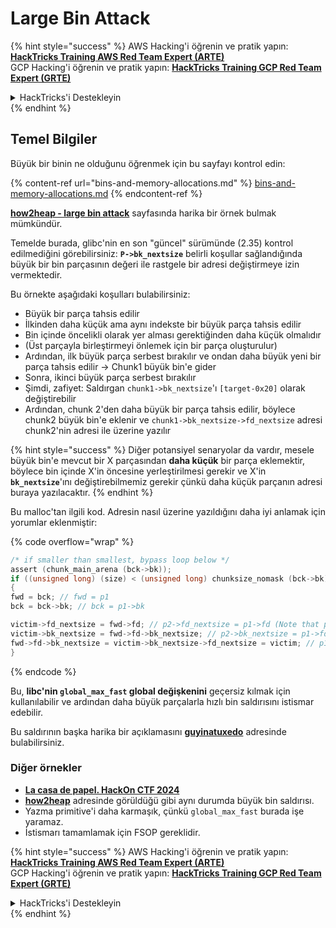 # Large Bin Attack

{% hint style="success" %}
AWS Hacking'i öğrenin ve pratik yapın:<img src="/.gitbook/assets/arte.png" alt="" data-size="line">[**HackTricks Training AWS Red Team Expert (ARTE)**](https://training.hacktricks.xyz/courses/arte)<img src="/.gitbook/assets/arte.png" alt="" data-size="line">\
GCP Hacking'i öğrenin ve pratik yapın: <img src="/.gitbook/assets/grte.png" alt="" data-size="line">[**HackTricks Training GCP Red Team Expert (GRTE)**<img src="/.gitbook/assets/grte.png" alt="" data-size="line">](https://training.hacktricks.xyz/courses/grte)

<details>

<summary>HackTricks'i Destekleyin</summary>

* [**abonelik planlarını**](https://github.com/sponsors/carlospolop) kontrol edin!
* **Bize katılın** 💬 [**Discord grubuna**](https://discord.gg/hRep4RUj7f) veya [**telegram grubuna**](https://t.me/peass) veya **bizi** **Twitter'da** 🐦 [**@hacktricks\_live**](https://twitter.com/hacktricks\_live)** takip edin.**
* Hacking ipuçlarını paylaşmak için [**HackTricks**](https://github.com/carlospolop/hacktricks) ve [**HackTricks Cloud**](https://github.com/carlospolop/hacktricks-cloud) github reposuna PR gönderin.

</details>
{% endhint %}

## Temel Bilgiler

Büyük bir binin ne olduğunu öğrenmek için bu sayfayı kontrol edin:

{% content-ref url="bins-and-memory-allocations.md" %}
[bins-and-memory-allocations.md](bins-and-memory-allocations.md)
{% endcontent-ref %}

[**how2heap - large bin attack**](https://github.com/shellphish/how2heap/blob/master/glibc\_2.35/large\_bin\_attack.c) sayfasında harika bir örnek bulmak mümkündür.

Temelde burada, glibc'nin en son "güncel" sürümünde (2.35) kontrol edilmediğini görebilirsiniz: **`P->bk_nextsize`** belirli koşullar sağlandığında büyük bir bin parçasının değeri ile rastgele bir adresi değiştirmeye izin vermektedir.

Bu örnekte aşağıdaki koşulları bulabilirsiniz:

* Büyük bir parça tahsis edilir
* İlkinden daha küçük ama aynı indekste bir büyük parça tahsis edilir
* Bin içinde öncelikli olarak yer alması gerektiğinden daha küçük olmalıdır
* (Üst parçayla birleştirmeyi önlemek için bir parça oluşturulur)
* Ardından, ilk büyük parça serbest bırakılır ve ondan daha büyük yeni bir parça tahsis edilir -> Chunk1 büyük bin'e gider
* Sonra, ikinci büyük parça serbest bırakılır
* Şimdi, zafiyet: Saldırgan `chunk1->bk_nextsize`'ı `[target-0x20]` olarak değiştirebilir
* Ardından, chunk 2'den daha büyük bir parça tahsis edilir, böylece chunk2 büyük bin'e eklenir ve `chunk1->bk_nextsize->fd_nextsize` adresi chunk2'nin adresi ile üzerine yazılır

{% hint style="success" %}
Diğer potansiyel senaryolar da vardır, mesele büyük bin'e mevcut bir X parçasından **daha küçük** bir parça eklemektir, böylece bin içinde X'in öncesine yerleştirilmesi gerekir ve X'in **`bk_nextsize`**'ını değiştirebilmemiz gerekir çünkü daha küçük parçanın adresi buraya yazılacaktır.
{% endhint %}

Bu malloc'tan ilgili kod. Adresin nasıl üzerine yazıldığını daha iyi anlamak için yorumlar eklenmiştir:

{% code overflow="wrap" %}
```c
/* if smaller than smallest, bypass loop below */
assert (chunk_main_arena (bck->bk));
if ((unsigned long) (size) < (unsigned long) chunksize_nomask (bck->bk))
{
fwd = bck; // fwd = p1
bck = bck->bk; // bck = p1->bk

victim->fd_nextsize = fwd->fd; // p2->fd_nextsize = p1->fd (Note that p1->fd is p1 as it's the only chunk)
victim->bk_nextsize = fwd->fd->bk_nextsize; // p2->bk_nextsize = p1->fd->bk_nextsize
fwd->fd->bk_nextsize = victim->bk_nextsize->fd_nextsize = victim; // p1->fd->bk_nextsize->fd_nextsize = p2
}
```
{% endcode %}

Bu, **libc'nin `global_max_fast` global değişkenini** geçersiz kılmak için kullanılabilir ve ardından daha büyük parçalarla hızlı bin saldırısını istismar edebilir.

Bu saldırının başka harika bir açıklamasını [**guyinatuxedo**](https://guyinatuxedo.github.io/32-largebin\_attack/largebin\_explanation0/index.html) adresinde bulabilirsiniz.

### Diğer örnekler

* [**La casa de papel. HackOn CTF 2024**](https://7rocky.github.io/en/ctf/other/hackon-ctf/la-casa-de-papel/)
* [**how2heap**](https://github.com/shellphish/how2heap/blob/master/glibc\_2.35/large\_bin\_attack.c) adresinde görüldüğü gibi aynı durumda büyük bin saldırısı.
* Yazma primitive'i daha karmaşık, çünkü `global_max_fast` burada işe yaramaz.
* İstismarı tamamlamak için FSOP gereklidir.

{% hint style="success" %}
AWS Hacking'i öğrenin ve pratik yapın:<img src="/.gitbook/assets/arte.png" alt="" data-size="line">[**HackTricks Training AWS Red Team Expert (ARTE)**](https://training.hacktricks.xyz/courses/arte)<img src="/.gitbook/assets/arte.png" alt="" data-size="line">\
GCP Hacking'i öğrenin ve pratik yapın: <img src="/.gitbook/assets/grte.png" alt="" data-size="line">[**HackTricks Training GCP Red Team Expert (GRTE)**<img src="/.gitbook/assets/grte.png" alt="" data-size="line">](https://training.hacktricks.xyz/courses/grte)

<details>

<summary>HackTricks'i Destekleyin</summary>

* [**abonelik planlarını**](https://github.com/sponsors/carlospolop) kontrol edin!
* **💬 [**Discord grubuna**](https://discord.gg/hRep4RUj7f) veya [**telegram grubuna**](https://t.me/peass) katılın ya da **Twitter'da** 🐦 [**@hacktricks\_live**](https://twitter.com/hacktricks\_live)**'i takip edin.**
* **Hacking ipuçlarını paylaşmak için [**HackTricks**](https://github.com/carlospolop/hacktricks) ve [**HackTricks Cloud**](https://github.com/carlospolop/hacktricks-cloud) github reposuna PR gönderin.**

</details>
{% endhint %}
